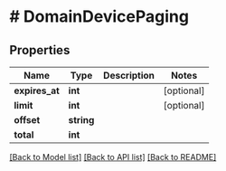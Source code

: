 # # DomainDevicePaging

## Properties

Name | Type | Description | Notes
------------ | ------------- | ------------- | -------------
**expires_at** | **int** |  | [optional]
**limit** | **int** |  | [optional]
**offset** | **string** |  |
**total** | **int** |  |

[[Back to Model list]](../../README.md#models) [[Back to API list]](../../README.md#endpoints) [[Back to README]](../../README.md)
